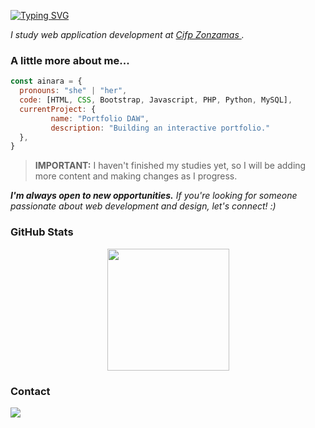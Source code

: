 [![Typing SVG](https://readme-typing-svg.demolab.com?font=Fira+Code&pause=1000&color=6793F7&width=435&lines=Hi!+I'm+Ainara.+;Welcome+to+my+Github+profile!+)](https://git.io/typing-svg)

<p><em>I study web application development at <a href="https://cifpzonzamas.org/web3/index.php">Cifp Zonzamas </a>.</em></p>

###  A little more about me...  

```javascript
const ainara = {
  pronouns: "she" | "her",
  code: [HTML, CSS, Bootstrap, Javascript, PHP, Python, MySQL],
  currentProject: {
         name: "Portfolio DAW",
         description: "Building an interactive portfolio."
  },
}
```

> **IMPORTANT:**  I haven't finished my studies yet, so I will be adding more content and making changes as I progress.

<p><em><b>I'm always open to new opportunities.</b> If you're looking for someone passionate about web development and design, let's connect! :)</em></p>

### GitHub Stats

<div align="center" style="display: flex; justify-content: center;">
  <a href="https://github.com/ainarguez">
    <img height="195px" src="https://github-readme-stats.vercel.app/api/top-langs/?username=ainarguez&layout=compact&langs_count=7&theme=one_dark_pro"/>
  </a>
</div>

### Contact

<div> 
  <a href="mailto:ainararodriguezcuadrado475@gmail.com"><img src="https://img.shields.io/badge/-Gmail-%23333?style=for-the-badge&logo=gmail&logoColor=white" target="_blank"></a>
</div>
